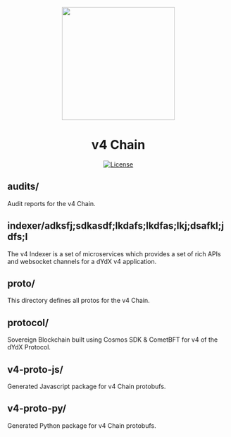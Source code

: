 <p align="center"><img src="https://dydx.exchange/icon.svg?" width="256" /></p>

<h1 align="center">v4 Chain</h1>

<div align="center">
  <a href='https://github.com/dydxprotocol/v4-chain/blob/main/LICENSE'>
    <img src='https://img.shields.io/badge/License-BSL_1.1-blue' alt='License' />
  </a>
</div>

## audits/
Audit reports for the v4 Chain.

## indexer/adksfj;sdkasdf;lkdafs;lkdfas;lkj;dsafkl;jdfs;l
The v4 Indexer is a set of microservices which provides a set of rich APIs and websocket channels for a dYdX v4 application.

## proto/
This directory defines all protos for the v4 Chain.

## protocol/
Sovereign Blockchain built using Cosmos SDK & CometBFT for v4 of the dYdX Protocol.

## v4-proto-js/
Generated Javascript package for v4 Chain protobufs.

## v4-proto-py/
Generated Python package for v4 Chain protobufs.
